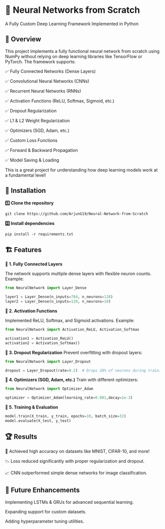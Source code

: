 # 🧠 Neural Networks from Scratch
A Fully Custom Deep Learning Framework Implemented in Python

## 🚀 Overview

This project implements a fully functional neural network from scratch using NumPy without relying on deep learning libraries like TensorFlow or PyTorch. The framework supports:  

✅ Fully Connected Networks (Dense Layers)

✅ Convolutional Neural Networks (CNNs)

✅ Recurrent Neural Networks (RNNs)

✅ Activation Functions (ReLU, Softmax, Sigmoid, etc.)

✅ Dropout Regularization

✅ L1 & L2 Weight Regularization

✅ Optimizers (SGD, Adam, etc.)

✅ Custom Loss Functions

✅ Forward & Backward Propagation

✅ Model Saving & Loading

This is a great project for understanding how deep learning models work at a fundamental level! 

## 🔧 Installation
__1️⃣ Clone the repository__

```
git clone https://github.com/ArjunG19/Neural-Network-from-Scratch
```

__2️⃣ Install dependencies__

```
pip install -r requirements.txt
```

## 🏗️ Features

__📌 1. Fully Connected Layers__

The network supports multiple dense layers with flexible neuron counts. Example:

```python
from NeuralNetwork import Layer_Dense

layer1 = Layer_Dense(n_inputs=784, n_neurons=128)
layer2 = Layer_Dense(n_inputs=128, n_neurons=10)
```
__📌 2. Activation Functions__

Implemented ReLU, Softmax, and Sigmoid activations. Example:

```python
from NeuralNetwork import Activation_ReLU, Activation_Softmax

activation1 = Activation_ReLU()
activation2 = Activation_Softmax()
```
__📌 3. Dropout Regularization__
Prevent overfitting with dropout layers:

```python
from NeuralNetwork import Layer_Dropout

dropout = Layer_Dropout(rate=0.2)  # Drops 20% of neurons during training
```
__📌 4. Optimizers (SGD, Adam, etc.)__
Train with different optimizers:

```python
from NeuralNetwork import Optimizer_Adam

optimizer = Optimizer_Adam(learning_rate=0.001,decay=1e-3)
```
__📌 5. Training & Evaluation__
```python
model.train(X_train, y_train, epochs=10, batch_size=32)
model.evaluate(X_test, y_test)
```

## 🏆 Results
🎯 Achieved high accuracy on datasets like MNIST, CIFAR-10, and more!

📉 Loss reduced significantly with proper regularization and dropout.

📈 CNN outperformed simple dense networks for image classification.

## 🧠 Future Enhancements

Implementing LSTMs & GRUs for advanced sequential learning.

Expanding support for custom datasets.

Adding hyperparameter tuning utilities.

